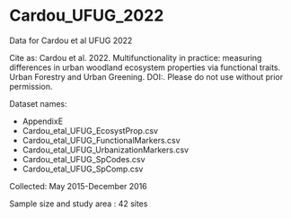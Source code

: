 # Cardou_UFUG_2022

Data for Cardou et al UFUG 2022

Cite as: Cardou et al. 2022. Multifunctionality in practice: measuring differences in urban woodland ecosystem properties via functional traits. Urban Forestry and Urban Greening. DOI:. Please do not use without prior permission.

Dataset names:
-	AppendixE
-	Cardou_etal_UFUG_EcosystProp.csv
-	Cardou_etal_UFUG_FunctionalMarkers.csv
-	Cardou_etal_UFUG_UrbanizationMarkers.csv
-	Cardou_etal_UFUG_SpCodes.csv
-	Cardou_etal_UFUG_SpComp.csv

Collected: May 2015-December 2016

Sample size and study area : 42 sites

